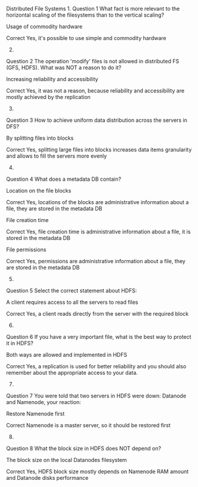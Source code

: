 Distributed File Systems
1. 
Question 1
What fact is more relevant to the horizontal scaling of the filesystems than to the vertical scaling?

Usage of commodity hardware

Correct
Yes, it's possible to use simple and commodity hardware

2. 
Question 2
The operation 'modify' files is not allowed in distributed FS (GFS, HDFS).  What was NOT a reason to do it?

Increasing reliability and accessibility

Correct
Yes, it was not a reason, because reliability and accessibility are mostly achieved by the replication

3. 
Question 3
How to achieve uniform data distribution across the servers in DFS?

By splitting files into blocks

Correct
Yes, splitting large files into blocks increases data items granularity and allows to fill the servers more evenly

4. 
Question 4
What does a metadata DB contain?

Location on the file blocks

Correct
Yes, locations of the blocks are administrative information about a file, they are stored in the metadata DB


File creation time

Correct
Yes, file creation time is administrative information about a file, it is stored in the metadata DB


File permissions

Correct
Yes, permissions are administrative information about a file, they are stored in the metadata DB

5. 
Question 5
Select the correct statement about HDFS:

A client requires access to all the servers to read files

Correct
Yes, a client reads directly from the server with the required block

6. 
Question 6
If you have a very important file, what is the best way to protect it in HDFS?

Both ways are allowed and implemented in HDFS

Correct
Yes, a replication is used for better reliability and you should also remember about the appropriate access to your data. 

7. 
Question 7
You were told that two servers in HDFS were down: Datanode and Namenode, your reaction:

Restore Namenode first

Correct
Namenode is a master server, so it should be restored first

8. 
Question 8
What the block size in HDFS does NOT depend on?

The block size on the local Datanodes filesystem

Correct
Yes, HDFS block size mostly depends on Namenode RAM amount and Datanode disks performance